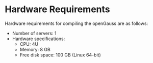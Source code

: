 # Hardware Requirements<a name="EN-US_TOPIC_0241496987"></a>

Hardware requirements for compiling the openGauss are as follows:

-   Number of servers: 1
-   Hardware specifications:
    -   CPU: 4U
    -   Memory: 8 GB
    -   Free disk space: 100 GB \(Linux 64-bit\)


